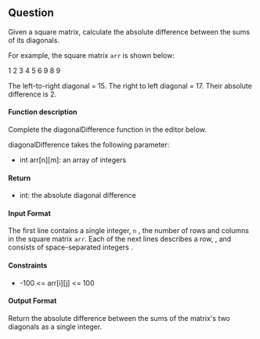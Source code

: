 ## Question
Given a square matrix, calculate the absolute difference between the sums of its diagonals.

For example, the square matrix `arr` is shown below:
> 
1 2 3
4 5 6
9 8 9  

The left-to-right diagonal = 15. The right to left diagonal = 17. Their absolute difference is 2.


#### Function description

Complete the diagonalDifference function in the editor below.

diagonalDifference takes the following parameter:

- int arr[n][m]: an array of integers

#### Return

- int: the absolute diagonal difference
#### Input Format

The first line contains a single integer, `n` , the number of rows and columns in the square matrix `arr`.
Each of the next  lines describes a row, , and consists of  space-separated integers .

#### Constraints

- -100 <= arr[i][j] <= 100

#### Output Format

Return the absolute difference between the sums of the matrix's two diagonals as a single integer.


